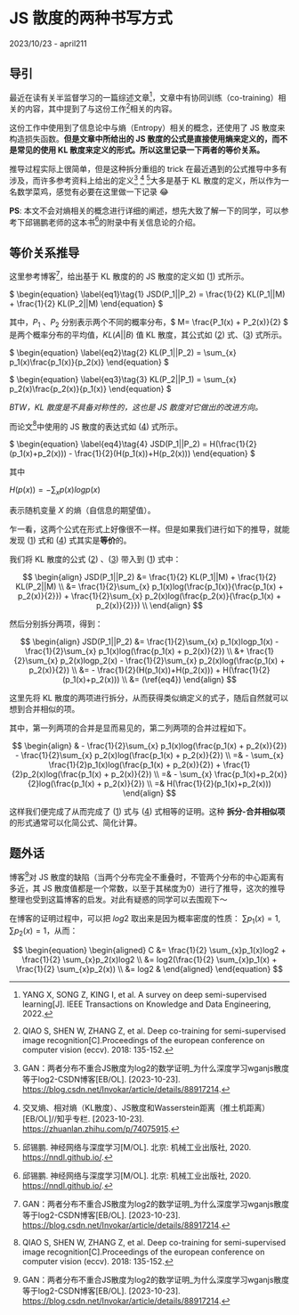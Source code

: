 # JS 散度的两种书写方式

2023/10/23 - april211

## 导引

最近在读有关半监督学习的一篇综述文章[^1]，文章中有协同训练（co-training）相关的内容，其中提到了与这份工作[^2]相关的内容。

这份工作中使用到了信息论中与熵（Entropy）相关的概念，还使用了 JS 散度来构造损失函数。**但是文章中所给出的 JS 散度的公式是直接使用熵来定义的，而不是常见的使用 KL 散度来定义的形式。所以这里记录一下两者的等价关系。**

推导过程实际上很简单，但是这种拆分重组的 trick 在最近遇到的公式推导中多有涉及，而许多参考资料上给出的定义[^3] [^4] [^5]大多是基于 KL 散度的定义，所以作为一名数学菜鸡，感觉有必要在这里做一下记录 😂

**PS**: 本文不会对熵相关的概念进行详细的阐述，想先大致了解一下的同学，可以参考下邱锡鹏老师的这本书[^5]的附录中有关信息论的介绍。

## 等价关系推导

这里参考博客[^3]，给出基于 KL 散度的的 JS 散度的定义如 ([1](#mjx-eqn-eq1)) 式所示。

$` \begin{equation} \label{eq1}\tag{1} JSD(P_1||P_2) = \frac{1}{2} KL(P_1||M) + \frac{1}{2} KL(P_2||M) \end{equation} `$ 

其中，$` P_1 `$ 、$` P_2 `$ 分别表示两个不同的概率分布，$` M= \frac{P_1(x) + P_2(x)}{2} `$ 是两个概率分布的平均值，$`  KL(A||B)  `$ 值 KL 散度，其公式如 ([2](#mjx-eqn-eq2)) 式、([3](#mjx-eqn-eq3)) 式所示。

$` \begin{equation} \label{eq2}\tag{2} KL(P_1||P_2) = \sum_{x} p_1(x)\frac{p_1(x)}{p_2(x)} \end{equation} `$ 

$` \begin{equation} \label{eq3}\tag{3} KL(P_2||P_1) = \sum_{x} p_2(x)\frac{p_2(x)}{p_1(x)} \end{equation} `$ 

*BTW，KL 散度是不具备对称性的，这也是 JS 散度对它做出的改进方向。*

而论文[^2]中使用的 JS 散度的表达式如 ([4](#mjx-eqn-eq4)) 式所示。

$` \begin{equation} \label{eq4}\tag{4} JSD(P_1||P_2) = H(\frac{1}{2}(p_1(x)+p_2(x))) - \frac{1}{2}(H(p_1(x))+H(p_2(x))) \end{equation} `$ 

其中

$` \begin{equation} \label{eq5}\tag{5} H(p(x)) = -\sum_{x} p(x)logp(x) \end{equation}`$

表示随机变量 $` X `$ 的熵（自信息的期望值）。

乍一看，这两个公式在形式上好像很不一样。但是如果我们进行如下的推导，就能发现 ([1](#mjx-eqn-eq1)) 式和 ([4](#mjx-eqn-eq4)) 式其实是**等价**的。

我们将 KL 散度的公式 ([2](#mjx-eqn-eq2)) 、([3](#mjx-eqn-eq3)) 带入到 ([1](#mjx-eqn-eq1)) 式中：

$$
\begin{align}
JSD(P_1||P_2) 
&= \frac{1}{2} KL(P_1||M) + \frac{1}{2} KL(P_2||M) \\
&= \frac{1}{2}\sum_{x} p_1(x)log(\frac{p_1(x)}{\frac{p_1(x) + p_2(x)}{2}}) + \frac{1}{2}\sum_{x} p_2(x)log(\frac{p_2(x)}{\frac{p_1(x) + p_2(x)}{2}}) \\
\end{align}
$$

然后分别拆分两项，得到：

$$
\begin{align}
JSD(P_1||P_2) 
&= \frac{1}{2}\sum_{x} p_1(x)logp_1(x) - \frac{1}{2}\sum_{x} p_1(x)log(\frac{p_1(x) + p_2(x)}{2}) \\ 
&+ \frac{1}{2}\sum_{x} p_2(x)logp_2(x) - \frac{1}{2}\sum_{x} p_2(x)log(\frac{p_1(x) + p_2(x)}{2}) \\
&= - \frac{1}{2}(H(p_1(x))+H(p_2(x))) + H(\frac{1}{2}(p_1(x)+p_2(x))) \\
&= (\ref{eq4})
\end{align}
$$

这里先将 KL 散度的两项进行拆分，从而获得类似熵定义的式子，随后自然就可以想到合并相似的项。

其中，第一列两项的合并是显而易见的，第二列两项的合并过程如下。

$$
\begin{align}
& - \frac{1}{2}\sum_{x} p_1(x)log(\frac{p_1(x) + p_2(x)}{2})  - \frac{1}{2}\sum_{x} p_2(x)log(\frac{p_1(x) + p_2(x)}{2}) \\ 
=& - \sum_{x} \frac{1}{2}p_1(x)log(\frac{p_1(x) + p_2(x)}{2}) + \frac{1}{2}p_2(x)log(\frac{p_1(x) + p_2(x)}{2}) \\ 
=& - \sum_{x} \frac{p_1(x)+p_2(x)}{2}log(\frac{p_1(x) + p_2(x)}{2}) \\ 
=& H(\frac{1}{2}(p_1(x)+p_2(x)))
\end{align}
$$

这样我们便完成了从而完成了 ([1](#mjx-eqn-eq1)) 式与 ([4](#mjx-eqn-eq4)) 式相等的证明。这种 **拆分-合并相似项** 的形式通常可以化简公式、简化计算。

## 题外话

博客[^3]对 JS 散度的缺陷（当两个分布完全不重叠时，不管两个分布的中心距离有多近，其 JS 散度值都是一个常数，以至于其梯度为0）进行了推导，这次的推导整理也受到这篇博客的启发。对此有疑惑的同学可以去围观下～

在博客的证明过程中，可以把 $`log2`$ 取出来是因为概率密度的性质： $` \sum p_1(x) = 1, \sum p_2(x) = 1`$，从而：

$$
\begin{equation}
\begin{aligned}
C &= \frac{1}{2} \sum_{x}p_1(x)log2 + \frac{1}{2} \sum_{x}p_2(x)log2 \\
&= log2(\frac{1}{2} \sum_{x}p_1(x) + \frac{1}{2} \sum_{x}p_2(x)) \\
&= log2 & 
\end{aligned}
\end{equation}
$$


[^1]: YANG X, SONG Z, KING I, et al. A survey on deep semi-supervised learning[J]. IEEE Transactions on Knowledge and Data Engineering, 2022.

[^2]: QIAO S, SHEN W, ZHANG Z, et al. Deep co-training for semi-supervised image recognition[C].Proceedings of the european conference on computer vision (eccv). 2018: 135-152.

[^3]: GAN：两者分布不重合JS散度为log2的数学证明_为什么深度学习wganjs散度等于log2-CSDN博客[EB/OL]. [2023-10-23]. https://blog.csdn.net/Invokar/article/details/88917214.

[^4]: 交叉熵、相对熵（KL散度）、JS散度和Wasserstein距离（推土机距离）[EB/OL]//知乎专栏. [2023-10-23]. https://zhuanlan.zhihu.com/p/74075915.

[^5]: 邱锡鹏. 神经网络与深度学习[M/OL]. 北京: 机械工业出版社, 2020. https://nndl.github.io/.

